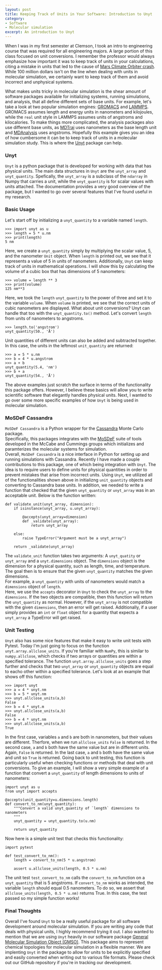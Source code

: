 ```yaml
---
layout: post
title: Keeping Track of Units in Your Software: Introduction to Unyt
category:
- Software
- Molecular simulation
excerpt: An introduction to Unyt
---
```


When I was in my first semester at Clemson, I took an intro to engineering course that was
required for all engineering majors.  A large portion of this class focused on unit
conversions.  I remember the professor would always emphasize how important it was to keep
track of units in your calculations, citing a mistake in units that led to the cause of [Mars
Climate Orbiter crash](https://mars.nasa.gov/msp98/orbiter/).  While 100 million dollars
isn't on the line when dealing with units in molecular simulation, we certainly want to keep
track of them and avoid incorrect and unphysical systems.  

What makes units tricky in
molecular simulation is the shear amount of software packages available for initializing
systems, running simulations, and analysis, that all define different sets of base units. For
example, let's take a look at two popular simulation engines:
[GROMACS](http://www.gromacs.org) and [LAMMPS](https://lammps.sandia.gov).  GROMACS assumes
length and energy units in nanometers and kilojoules, while the `real` unit style in LAMMPS
assumes units of angstroms and kilocalories.  To make things more complicated, the analysis
packages also use different base units, as [MDTraj](http://mdtraj.org/1.9.3/) uses nanometers
as the base length unit and [MDAnalysis](https://www.mdanalysis.org/docs/index.html) uses
angstroms.  Hopefully this example gives you an idea of how cumbersome it can be to keep
track of units in a molecular simulation study.  This is where the
[Unyt](https://unyt.readthedocs.io/en/stable/) package can help.

### Unyt

`Unyt` is a python package that is developed for working with data that has physical units.
The main data structures in `Unyt` are the `unyt_array` and `unyt_quantity`.  Spefically, the
`unyt_array` is a subclass of the `ndarray` in Numpy that carries a unit, while the
`unyt_quantity` is for scalar values with units attached.  The documentation provides a very
good overview of the package, but I wanted to go over several features that I've found
useful in my research.

### Basic Usage

Let's start off by initializing a `unyt_quantity` to a variable named `length`.

```
>>> import unyt as u
>>> length = 5 * u.nm
>>> print(length)
5 nm
```

Here, we create a `unyt_quantity` simply by multiplying the scalar value, 5, and the
nanometer `Unit` object.  When `length` is printed out, we see that it represents a value of
5 in units of nanometers.  Additionally, `Unyt` can keep track of units in mathematical
operations.  I will show this by calculating the volume of a cubic box that has dimensions of
5 nanometers:

```
>>> volume = length ** 3
>>> print(volume)
125 nm**3
```

Here, we took the `length` `unyt_quantity` to the power of three and set it to the variable
`volume`.  When `volume` is printed, we see that the correct units of cubic nanometers are
displayed.  What about unit conversions?  Unyt can handle that too with the
`unyt_quantity.to()` method.  Let's convert `length` from units of nanometers to angstroms.

```
>>> length.to('angstrom')
unyt_quantity(50., 'Å')
```

Unit quantities of different units can also be added and subtracted together.  In this case,
the units in the leftmost `unit_quantity` are returned:

```
>>> a = 5 * u.nm
>>> b = 4 * u.angstrom
>>> a + b
unyt_quantity(5.4, 'nm')
>>> b + a
unyt_quantity(54., 'Å')
```

The above examples just scratch the surface in terms of the functionality this package
offers.  However, I believe these basics will allow you to write scientific software that
elegantly handles physical units.  Next, I wanted to go over some more specific examples of
how `Unyt` is being used in molecular simulation.

### MoSDeF Cassandra
`MoSDeF Cassandra` is a Python wrapper for the [Cassandra](https://cassandra.nd.edu) Monte Carlo package.  
Specifically, this packages integrates with the [MoSDeF](https://mosdef.org) suite of tools developed in the McCabe and Cummings groups which initializes and paramterizes the molecular systems for simulation.  
Overall, `MoSDeF Cassandra` is a nice interface in Python for setting up and running
simulations with Cassandra.  Recently I have made a couple contributions to this package, one
of which being integration with `Unyt`.  The idea is to require users to define units for
physical quantities in order to prevent mistakes that arise from incorrect units.  Using
`Unyt`, we utilized all of the functionalities shown above in initializng `unit_quantity` objects
and converting to Cassandra base units.  In addition, we needed to write a function that
checked that the given `unyt_quantity` or `unyt_array` was in an acceptable unit.  Below is
the function written:

```
def validate_unit(unyt_array, dimension):
    if isinstance(unyt_array, u.unyt_array):

        @accepts(unyt_array=dimension)
        def _validate(unyt_array):
            return unyt_array

    else:
        raise TypeError("Argument must be a unyt_array")

    return _validate(unyt_array)
```

The `validate_unit` function takes two arguments: A `unyt_quatity` or `unyt_array` and a
`unyt.dimensions` object.  The `dimensions` object is the dimension for a physical quantity,
such as length, time, and temperature.  The goal then is to ensure that the given `unyt_quantity` matches the given dimensions.  
For example, a `unyt_quantity` with units of nanometers would match a `dimensions` object of `length`.  
Here, we use the `accepts` decorator in `Unyt` to check the `unyt_array` to the `dimensions`.  If the two objects are compatible, then this function will return the `unyt_quantity` as normal.  However, if the `unyt_array` is not compatible with the given `dimensions`, then an error will get raised.  Additionally, if a user simply provides an `int` or `float` object for a quantity that expects a `unyt_array` a TypeError will get raised.

### Unit Testing
`Unyt` also has some nice features that make it easy to write unit tests with Pytest.  Today I'm just
going to focus on the function `unyt.array.allclose_units`.  If you're familiar with `NumPy`, this is
similar to `numpy.allclose`, which checks if two arrays or quantities are within a specified tolerance.
The function `unyt.array.allclose_units` goes a step further and checks that two `unyt_array` or
`unyt_quantity` objects are equal to eacho other within a specified tolerance.  Let's look at an example
that shows off this function:

```
>>> import unyt
>>> a = 4 * unyt.nm
>>> b = 5 * unyt.nm
>>> unyt.allclose_units(a,b)
False
>>> b = 4 * unyt.m
>>> unyt.allclose_units(a,b)
False
>>> b = 4 * unyt.nm
>>> unyt.allclose_units(a,b)
True
```

In the first case, variables `a` and `b` are both in nanometers, but their values are different.
Therfore, when we run `allclose_units` `False` is returned.  In the second case, `a` and `b` both have
the same value but are in different units.  Again, `False` is returned.  In the last case, `a` and `b`
both have the same value and unit so `True` is returned.  Going back to unit testing, this function is
particularly useful when checking functions or methods that deal with unit conversions.  To give an
example, I will show a very simple example of a function that convert a `unyt_quantity` of length
dimensions to units of nanometers:

```
import unyt as u
from unyt import accepts

@accepts(unit_quantity=u.dimensions.length)
def convert_to_nm(unyt_quantity):
    """Convert a valid unyt_quantity of `length` dimensions to nanometers
    """
    unyt_quantity = unyt_quantity.to(u.nm)

    return unyt_quantity
```

Now here is a simple unit test that checks this functionality:

```
import pytest

def test_convert_to_nm():
    length = convert_to_nm(5 * u.angstrom)

    assert u.allclose_units(length, 0.5 * u.nm)
```

The unit test `test_convert_to_nm` calls the `convert_to_nm` function on a `unyt_quantity` that is 5
angstroms.  If `convert_to_nm` works as intended, the variable `length` should equal 0.5
nanometers.  To do so, we assert that `allclose_units(length, 0.5 * u.nm)` returns True.   In this
case, the test passed so my simple function works!

### Final Thoughts
Overall I've found `Unyt` to be a really useful package for all software development around
molecular simulation.  If you are writing any code that deals with physical units, I
highly recommend trying it out.  I also wanted to mention that we are using `Unyt` heavily in our
software package [General Molecular Simulation Object (GMSO)](https://github.com/mosdef-hub/gmso).
This package aims to represent chemical topologies for molecular simulation in a flexible manner.
We are implenting `Unyt` in the package to allow for units to be explicitly specified and easily
converted when writing out to various file formats.  Please check out our GitHub repository if you're in tracking our development.
